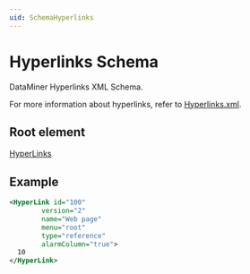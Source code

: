 ```yaml
---
uid: SchemaHyperlinks
---
```


# Hyperlinks Schema

DataMiner Hyperlinks XML Schema.

For more information about hyperlinks, refer to [Hyperlinks.xml](xref:Hyperlinks_xml).

## Root element

[HyperLinks](xref:HyperLinks)

## Example

```xml
<HyperLink id="100"
        version="2"
        name="Web page"
        menu="root"
        type="reference"
        alarmColumn="true">
  10
</HyperLink>
```
